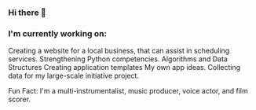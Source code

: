 ### Hi there 👋
### I'm currently working on:
Creating a website for a local business, that can assist in scheduling services.
Strengthening Python competencies.
Algorithms and Data Structures
Creating application templates
My own app ideas.
Collecting data for my large-scale initiative project.

Fun Fact: I'm a multi-instrumentalist, music producer, voice actor, and film scorer.




<!--
**davidxv15/davidxv15** is a ✨ _special_ ✨ repository because its `README.md` (this file) appears on your GitHub profile.

Here are some ideas to get you started:

- 🔭 I’m currently working on a React Applications.
- 🌱 I’m currently learning React.
- 👯 I’m looking to collaborate on music based Apps.
- 🤔 I’m looking for help with ...
- 💬 Ask me about ...
- 📫 How to reach me: ...
- 😄 Pronouns: ...
- ⚡ Fun fact: ...
-->
